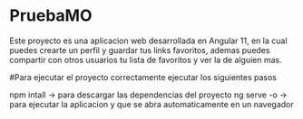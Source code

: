 # PruebaMO

Este proyecto es una aplicacion web desarrollada en Angular 11, en la cual puedes crearte un perfil y guardar tus links favoritos, ademas puedes compartir con otros usuarios tu lista de favoritos y ver la de alguien mas.


#Para ejecutar el proyecto correctamente ejecutar los siguientes pasos

npm intall -> para descargar las dependencias del proyecto
ng serve -o -> para ejecutar la aplicacion y que se abra automaticamente en un navegador
